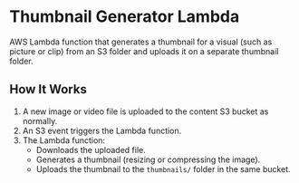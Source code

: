 # Thumbnail Generator Lambda

AWS Lambda function that generates a thumbnail for a visual (such as picture or clip) from an S3 folder and uploads it on a separate thumbnail folder.

## How It Works

1. A new image or video file is uploaded to the content S3 bucket as normally.
2. An S3 event triggers the Lambda function.
3. The Lambda function:
   - Downloads the uploaded file.
   - Generates a thumbnail (resizing or compressing the image).
   - Uploads the thumbnail to the `thumbnails/` folder in the same bucket.
